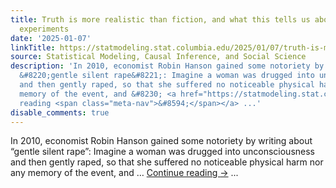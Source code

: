 ```yaml
---
title: Truth is more realistic than fiction, and what this tells us about odious thought
  experiments
date: '2025-01-07'
linkTitle: https://statmodeling.stat.columbia.edu/2025/01/07/truth-is-more-realistic-than-fiction-and-what-this-tells-us-about-odious-thought-experiments/
source: Statistical Modeling, Causal Inference, and Social Science
description: 'In 2010, economist Robin Hanson gained some notoriety by writing about
  &#8220;gentle silent rape&#8221;: Imagine a woman was drugged into unconsciousness
  and then gently raped, so that she suffered no noticeable physical harm nor any
  memory of the event, and &#8230; <a href="https://statmodeling.stat.columbia.edu/2025/01/07/truth-is-more-realistic-than-fiction-and-what-this-tells-us-about-odious-thought-experiments/">Continue
  reading <span class="meta-nav">&#8594;</span></a> ...'
disable_comments: true
---
```

In 2010, economist Robin Hanson gained some notoriety by writing about &#8220;gentle silent rape&#8221;: Imagine a woman was drugged into unconsciousness and then gently raped, so that she suffered no noticeable physical harm nor any memory of the event, and &#8230; <a href="https://statmodeling.stat.columbia.edu/2025/01/07/truth-is-more-realistic-than-fiction-and-what-this-tells-us-about-odious-thought-experiments/">Continue reading <span class="meta-nav">&#8594;</span></a> ...